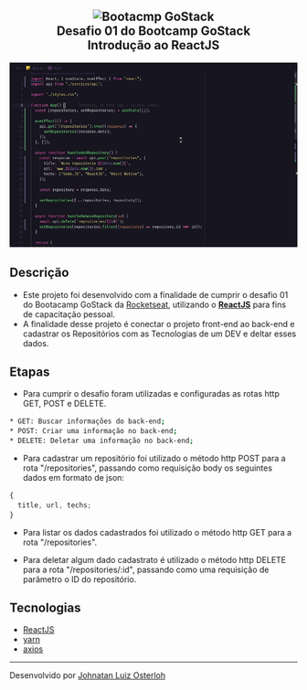 <h2 align="center"><a href="https://rocketseat.com.br/" target="_blank" style="text-decoration: none">
    <img alt="Bootacmp GoStack" src="https://camo.githubusercontent.com/0a35fb0a0add717a1556200218530580cca84bfd7a0e8c3f5c28fc72e02cd3fb/68747470733a2f2f73746f726167652e676f6f676c65617069732e636f6d2f676f6c64656e2d77696e642f626f6f7463616d702d676f737461636b2f6865616465722d6465736166696f732d6e65772e706e67" width="50%"/>
    <br>
    Desafio 01 do Bootcamp GoStack
    <br>
    Introdução ao ReactJS
</a></h2>

<div>
  <img alt="GIF projeto" src="assets/desafio02.gif">
</div>

## Descrição

- Este projeto foi desenvolvido com a finalidade de cumprir o desafio 01 do Bootacamp GoStack da [Rocketseat](https://rocketseat.com.br/), utilizando o <strong>[ReactJS](https://pt-br.reactjs.org/)</strong> para fins de capacitação pessoal.
- A finalidade desse projeto é conectar o projeto front-end ao back-end e cadastrar os Repositórios com as Tecnologias de um DEV e deltar esses dados.

## Etapas

- Para cumprir o desafio foram utilizadas e configuradas as rotas http GET, POST e DELETE.

```bash
* GET: Buscar informações do back-end;
* POST: Criar uma informação no back-end;
* DELETE: Deletar uma informação no back-end;
```

- Para cadastrar um repositório foi utilizado o método http POST para a rota "/repositories", passando como requisição body os seguintes dados em formato de json:

```js
{
  title, url, techs;
}
```

- Para listar os dados cadastrados foi utilizado o método http GET para a rota "/repositories".

- Para deletar algum dado cadastrato é utilizado o método http DELETE para a rota "/repositories/:id", passando como uma requisição de parâmetro o ID do repositório.

## Tecnologias

- [ReactJS](https://pt-br.reactjs.org/)
- [yarn](https://yarnpkg.com/)
- [axios](https://github.com/axios/axios)

---

Desenvolvido por [Johnatan Luiz Osterloh](https://www.linkedin.com/in/johnatanosterloh/)

